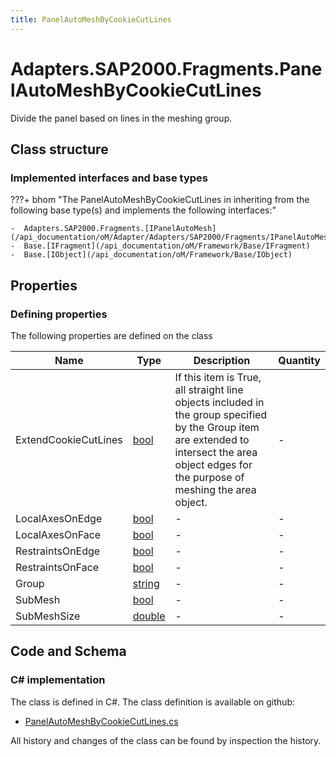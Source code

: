 ```yaml
---
title: PanelAutoMeshByCookieCutLines
---
```


# Adapters.SAP2000.Fragments.PanelAutoMeshByCookieCutLines

Divide the panel based on lines in the meshing group.

## Class structure

### Implemented interfaces and base types

???+ bhom "The PanelAutoMeshByCookieCutLines in inheriting from the following base type(s) and implements the following interfaces:"

    -  Adapters.SAP2000.Fragments.[IPanelAutoMesh](/api_documentation/oM/Adapter/Adapters/SAP2000/Fragments/IPanelAutoMesh)
    -  Base.[IFragment](/api_documentation/oM/Framework/Base/IFragment)
    -  Base.[IObject](/api_documentation/oM/Framework/Base/IObject)


## Properties



### Defining properties

The following properties are defined on the class

| Name             | Type             | Description      | Quantity         |
|------------------|------------------|------------------|------------------|
| ExtendCookieCutLines | [bool](https://learn.microsoft.com/en-us/dotnet/api/System.Boolean?view=netstandard-2.0) | If this item is True, all straight line objects included in the group specified by the Group item are extended to intersect the area object edges for the purpose of meshing the area object. | - |
| LocalAxesOnEdge | [bool](https://learn.microsoft.com/en-us/dotnet/api/System.Boolean?view=netstandard-2.0) | - | - |
| LocalAxesOnFace | [bool](https://learn.microsoft.com/en-us/dotnet/api/System.Boolean?view=netstandard-2.0) | - | - |
| RestraintsOnEdge | [bool](https://learn.microsoft.com/en-us/dotnet/api/System.Boolean?view=netstandard-2.0) | - | - |
| RestraintsOnFace | [bool](https://learn.microsoft.com/en-us/dotnet/api/System.Boolean?view=netstandard-2.0) | - | - |
| Group | [string](https://learn.microsoft.com/en-us/dotnet/api/System.String?view=netstandard-2.0) | - | - |
| SubMesh | [bool](https://learn.microsoft.com/en-us/dotnet/api/System.Boolean?view=netstandard-2.0) | - | - |
| SubMeshSize | [double](https://learn.microsoft.com/en-us/dotnet/api/System.Double?view=netstandard-2.0) | - | - |


## Code and Schema

### C# implementation

The class is defined in C#. The class definition is available on github:

- [PanelAutoMeshByCookieCutLines.cs](https://github.com/BHoM/SAP2000_Toolkit/blob/develop/SAP2000_oM/Fragments/PanelAutoMeshByCookieCutLines.cs)

All history and changes of the class can be found by inspection the history.
